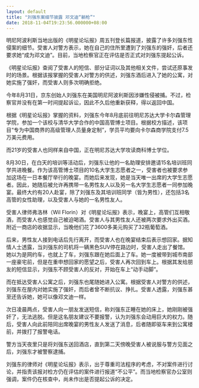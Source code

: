 ```yaml
---
layout: default
title: "刘强东案细节披露 邓文迪“躺枪”"
date: 2018-11-04T19:23:56.000000+08:00
---
```


明尼阿波利斯当地出版的《明星论坛报》周五刊登长篇报道，披露了许多刘强东性侵案的细节。受害人对警方表示，她在自己的住所里遭到了刘强东的强奸，后者还要求她“成为邓文迪”。目前，当地检察官正在评估是否正式对刘强东提起公诉。

《明星论坛报》查阅了受害人的短信、部分证词以及其他相关文件，尝试还原事发时的场景。根据该报掌握的受害人对警方的供述，刘强东酒后进入了她的公寓，对她实施了强奸，而受害人则多次明确拒绝。

今年8月31日，京东创始人刘强东在美国明尼阿波利斯因涉嫌性侵被捕。不过，检察官并没有在第一时间提起诉讼，因此不久后他重新获释，得以返回中国。

根据《明星论坛报》掌握的资料，刘强东今年8月底前往明尼苏达大学卡尔森管理学院，参加一个该校与清华大学合作的中国高管博士项目。根据校方描述，该项目“专为中国商界的高级管理人员量身定制”，学员平均要向卡尔森商学院支付7.5万美元费用。

而21岁的受害人也同样来自中国，正在明尼苏达大学攻读商科博士学位。

8月30日，在白天的培训等活动后，刘强东让他的一名助理安排邀请15名培训班同学共进晚餐。作为该高管博士项目的10名大学生志愿者之一，受害者也被要求参加这场在一日本餐厅举行的晚宴。而她后来发现，她是当天唯一出席的大学生志愿者。因此，她随后被允许再携带一名男性友人以及另一名大学生志愿者一同参加晚宴。最终大约有20人赴宴，除了刘强东及其培训班同学（皆为男性），还包括3名高管的女性助理，以及受害人与她的一名男性友人。

受害人律师弗洛林（Wil Florin）对《明星论坛报》表示，晚宴上，高管们互相敬酒，而受害人也感觉自己被迫喝酒。受害人与其男性友人还被两次要求外出买酒。附近一商店的收据显示，当晚他们花了3600多美元购买了32瓶葡萄酒。

后来，男性友人接到电话后先行离开，而受害人也在晚宴结束后表示想回家。据知情人士透露，当刘强东的司机将一辆黑色SUV停在路边时，受害人走出了餐馆。她以为是网约车，也就上了车，刘强东跟在她后面上了车。她一度被带到城市南部一座豪宅前，但是在重申想回家的愿望之后，受害人再次回到车上。根据其发给朋友的短信显示，刘强东不顾受害人的反对，开始在车上“动手动脚”。

而在抵达受害人公寓之后，刘强东也尾随她进入公寓。根据受害人对警方的供述，刘强东在屋内对她实施了强奸，而后者曾不断抗议、挣扎。受害人透露，刘强东甚至还告诉她，她可以像邓文迪一样。

次日凌晨两点，受害人向一朋友发送短信，称刘强东正睡在她的床上，她刚刚被强奸了，无法逃脱。但是这名朋友建议不要报警，认为刘强东会动用巨大的权力。随后，受害人向此前陪同出席晚宴的男性友人发送了消息，后者随即驱车来到公寓楼前，并拨打了报警电话。

警方当天夜里只是将刘强东送回酒店，直到第二天傍晚受害人被说服与警方见面之后，刘强东才被警察逮捕。

刘强东的律师对《明星论坛报》表示，出于尊重司法程序的考虑，不对案件进行讨论，并指责该报对检方仍在评估的案件进行报道“不公平”。而当地检察官办公室则强调，案件仍在核查中，尚未作出是否提起公诉的决定。

